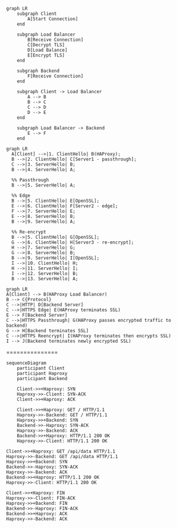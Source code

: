```mermaid
graph LR
    subgraph Client
        A[Start Connection]
    end

    subgraph Load Balancer
        B[Receive Connection]
        C[Decrypt TLS]
        D[Load Balance]
        E[Encrypt TLS]
    end

    subgraph Backend
        F[Receive Connection]
    end

    subgraph Client -> Load Balancer
        A --> B
        B --> C
        C --> D
        D --> E
    end

    subgraph Load Balancer -> Backend
        E --> F
    end
```

```mermaid
graph LR
  A[Client] -->|1. ClientHello| B(HAProxy);
  B -->|2. ClientHello| C[Server1 - passthrough];
  C -->|3. ServerHello| B;
  B -->|4. ServerHello| A;
  
  %% Passthrough
  B -->|5. ServerHello| A;
  
  %% Edge
  B -->|5. ClientHello| E[OpenSSL];
  E -->|6. ClientHello| F[Server2 - edge];
  F -->|7. ServerHello| E;
  E -->|8. ServerHello| B;
  B -->|9. ServerHello| A;
  
  %% Re-encrypt
  B -->|5. ClientHello| G[OpenSSL];
  G -->|6. ClientHello| H[Server3 - re-encrypt];
  H -->|7. ServerHello| G;
  G -->|8. ServerHello| B;
  B -->|9. ServerHello| I[OpenSSL];
  I -->|10. ClientHello| H;
  H -->|11. ServerHello| I;
  I -->|12. ServerHello| B;
  B -->|13. ServerHello| A;
```

```mermaid
graph LR
A[Client] --> B(HAProxy Load Balancer)
B --> C{Protocol}
C -->|HTTP| D[Backend Server]
C -->|HTTPS Edge| E(HAProxy terminates SSL)
E --> F[Backend Server]
C -->|HTTPS Passthrough| G(HAProxy passes encrypted traffic to backend)
G --> H[Backend terminates SSL]
C -->|HTTPS Reencrypt| I(HAProxy terminates then encrypts SSL)
I --> J(Backend terminates newly encrypted SSL)
```


===============


```mermaid
sequenceDiagram
    participant Client
    participant Haproxy
    participant Backend

    Client->>+Haproxy: SYN
    Haproxy->>-Client: SYN-ACK
    Client->>+Haproxy: ACK

    Client->>+Haproxy: GET / HTTP/1.1
    Haproxy->>-Backend: GET / HTTP/1.1
    Haproxy->>+Backend: SYN
    Backend->>-Haproxy: SYN-ACK
    Haproxy->>-Backend: ACK
    Backend->>+Haproxy: HTTP/1.1 200 OK
    Haproxy->>-Client: HTTP/1.1 200 OK
```

    Client->>+Haproxy: GET /api/data HTTP/1.1
    Haproxy->>-Backend: GET /api/data HTTP/1.1
    Haproxy->>+Backend: SYN
    Backend->>-Haproxy: SYN-ACK
    Haproxy->>-Backend: ACK
    Backend->>+Haproxy: HTTP/1.1 200 OK
    Haproxy->>-Client: HTTP/1.1 200 OK

    Client->>+Haproxy: FIN
    Haproxy->>-Client: FIN-ACK
    Haproxy->>+Backend: FIN
    Backend->>-Haproxy: FIN-ACK
    Backend->>+Haproxy: ACK
    Haproxy->>-Backend: ACK

